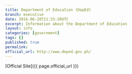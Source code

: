 ```yaml
---
title: Department of Education (DepEd)
branch: executive
date: 2016-06-20T21:33:20UTC
excerpt: Information about the Department of Education
layout: info
categories: [government]
tags: []
published: true
permalink: 
official_url: http://www.deped.gov.ph/
---
```


[Official Site]({{ page.official_url }})
